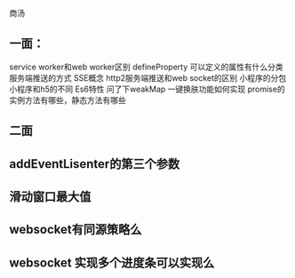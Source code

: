 商汤
## 一面：
service worker和web worker区别
defineProperty 可以定义的属性有什么分类
服务端推送的方式 SSE概念
http2服务端推送和web socket的区别
小程序的分包
小程序和h5的不同
Es6特性 问了下weakMap
一键换肤功能如何实现
promise的实例方法有哪些，静态方法有哪些

## 二面

## addEventLisenter的第三个参数
## 滑动窗口最大值
## websocket有同源策略么
## websocket 实现多个进度条可以实现么

